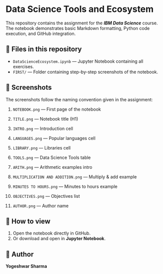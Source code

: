 # Data Science Tools and Ecosystem

This repository contains the  assignment for the **_IBM Data Science_** course.  
The notebook demonstrates basic Markdown formatting, Python code execution, and GitHub integration.

## 📂 Files in this repository
- `DataScienceEcosystem.ipynb` — Jupyter Notebook containing all exercises.
- `FIRST/` — Folder containing step-by-step screenshots of the notebook.

## 📸 Screenshots
The screenshots follow the naming convention given in the assignment:
1. `NOTEBOOK.png` — First page of the notebook  

2. `TITLE.png` — Notebook title (H1)  
3. `INTRO.png` — Introduction cell  
4. `LANGUAGES.png` — Popular languages cell  
5. `LIBRARY.png` — Libraries cell  
6. `TOOLS.png` — Data Science Tools table  
7. `ARITH.png` — Arithmetic examples intro  
8. `MULTIPLICATION AND ADDITION.png` — Multiply & add example  
9. `MINUTES TO HOURS.png` — Minutes to hours example  
10. `OBJECTIVES.png` — Objectives list  
11. `AUTHOR.png` — Author name  

## 🚀 How to view
1. Open the notebook directly in GitHub.
2. Or download and open in **Jupyter Notebook**.

## 👤 Author
**Yogeshwar Sharma**
